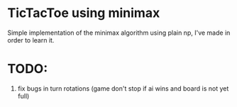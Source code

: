 # TicTacToe using minimax

Simple implementation of the minimax algorithm using plain np, I've made in order to learn it.

# TODO:
1) fix bugs in turn rotations (game don't stop if ai wins and board is not yet full)